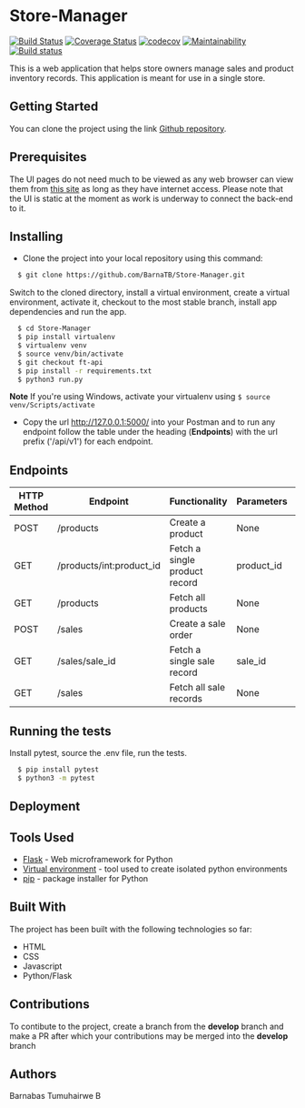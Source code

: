 # Store-Manager

[![Build Status](https://travis-ci.org/BarnaTB/Store-Manager.svg?branch=ft-api)](https://travis-ci.org/BarnaTB/Store-Manager) [![Coverage Status](https://coveralls.io/repos/github/BarnaTB/Store-Manager/badge.svg?branch=ft-api)](https://coveralls.io/github/BarnaTB/Store-Manager?branch=ft-api) [![codecov](https://codecov.io/gh/BarnaTB/Store-Manager/branch/ft-api/graph/badge.svg)](https://codecov.io/gh/BarnaTB/Store-Manager) [![Maintainability](https://api.codeclimate.com/v1/badges/2a139d2008a480d3f1c9/maintainability)](https://codeclimate.com/github/BarnaTB/Store-Manager/maintainability) [![Build status](https://ci.appveyor.com/api/projects/status/jiis6u165xnh0xq6/branch/ft-api?svg=true)](https://ci.appveyor.com/project/BarnaTB/store-manager/branch/ft-api)


This is a web application that helps store owners manage sales and product inventory records. This application is meant for use in a single store.

## Getting Started

You can clone the project using the link [Github repository](https://github.com/BarnaTB/Store-Manager.git).

## Prerequisites

The UI pages do not need much to be viewed as any web browser can view them from [this site](https://barnatb.github.io/Store-Manager/) as long as they have internet access. Please note that the UI is static at the moment as work is underway to connect the back-end to it.

## Installing

* Clone the project into your local repository using this command:

```sh
  $ git clone https://github.com/BarnaTB/Store-Manager.git
  ```
  Switch to the cloned directory, install a virtual environment, create a virtual environment, activate it, checkout to the most stable branch, install app dependencies and run the app.
  ```sh
    $ cd Store-Manager
    $ pip install virtualenv
    $ virtualenv venv
    $ source venv/bin/activate
    $ git checkout ft-api
    $ pip install -r requirements.txt
    $ python3 run.py
```
**Note** If you're using Windows, activate your virtualenv using `` $ source venv/Scripts/activate ``
* Copy the url http://127.0.0.1:5000/ into your Postman and to run any endpoint follow the table under the heading (**Endpoints**) with the url prefix ('/api/v1') for each endpoint.

## Endpoints
HTTP Method | Endpoint | Functionality | Parameters | Protected
----------- | -------- | ------------- | ---------- | ---------
POST | /products | Create a product | None | False
GET | /products/int:product_id | Fetch a single product record | product_id | False
GET | /products | Fetch all products | None | False
POST | /sales | Create a sale order | None | False
GET | /sales/sale_id | Fetch a single sale record | sale_id | False
GET | /sales | Fetch all sale records | None | False

## Running the tests

Install pytest, source the .env file, run the tests.
```sh
  $ pip install pytest
  $ python3 -m pytest
  ```

## Deployment


## Tools Used

* [Flask](http://flask.pocoo.org/) - Web microframework for Python
* [Virtual environment](https://virtualenv.pypa.io/en/stable/) - tool used to create isolated python environments
* [pip](https://pip.pypa.io/en/stable/) - package installer for Python

## Built With

The project has been built with the following technologies so far:

* HTML
* CSS
* Javascript
* Python/Flask

## Contributions

To contibute to the project, create a branch from the **develop** branch and make a PR after which your contributions may be merged into the **develop** branch

## Authors

Barnabas Tumuhairwe B
